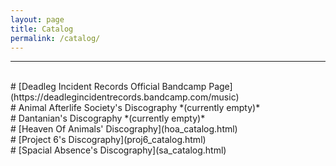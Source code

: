 ```yaml
---
layout: page
title: Catalog
permalink: /catalog/
---
```

<hr><br>
# [Deadleg Incident Records Official Bandcamp Page](https://deadlegincidentrecords.bandcamp.com/music)<br>
# Animal Afterlife Society's Discography *(currently empty)*<br>
# Dantanian's Discography *(currently empty)*<br>
# [Heaven Of Animals' Discography](hoa_catalog.html)<br>
# [Project 6's Discography](proj6_catalog.html)<br>
# [Spacial Absence's Discography](sa_catalog.html)<br>
